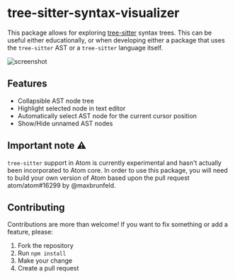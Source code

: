 # tree-sitter-syntax-visualizer
This package allows for exploring [tree-sitter](https://github.com/tree-sitter/tree-sitter)
syntax trees. This can be useful either educationally, or when developing either a
package that uses the `tree-sitter` AST or a `tree-sitter` language itself.

![screenshot](https://user-images.githubusercontent.com/3392349/34460399-6c0bf040-edc1-11e7-8e74-ae444d64dd04.png)

## Features
* Collapsible AST node tree
* Highlight selected node in text editor
* Automatically select AST node for the current cursor position
* Show/Hide unnamed AST nodes

## Important note :warning:
`tree-sitter` support in Atom is currently experimental and hasn't actually
been incorporated to Atom core. In order to use this package, you will need
to build your own version of Atom based upon the pull request atom/atom#16299
by @maxbrunfeld.

## Contributing
Contributions are more than welcome! If you want to fix something or add a
feature, please:

1. Fork the repository
2. Run `npm install`
3. Make your change
4. Create a pull request
